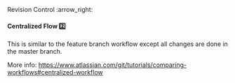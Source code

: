 <link rel="stylesheet" href="{{baseUrl}}/css/textbook.css">

<div class="website-content">

<div id="path">Revision Control :arrow_right: </div>

<div id="title">

#### Centralized Flow :two:

</div>

<div id="body">

This is similar to the feature branch workflow except all changes are done in the master branch.

More info: https://www.atlassian.com/git/tutorials/comparing-workflows#centralized-workflow

</div>

<div id="extras">
<div>

</div>
